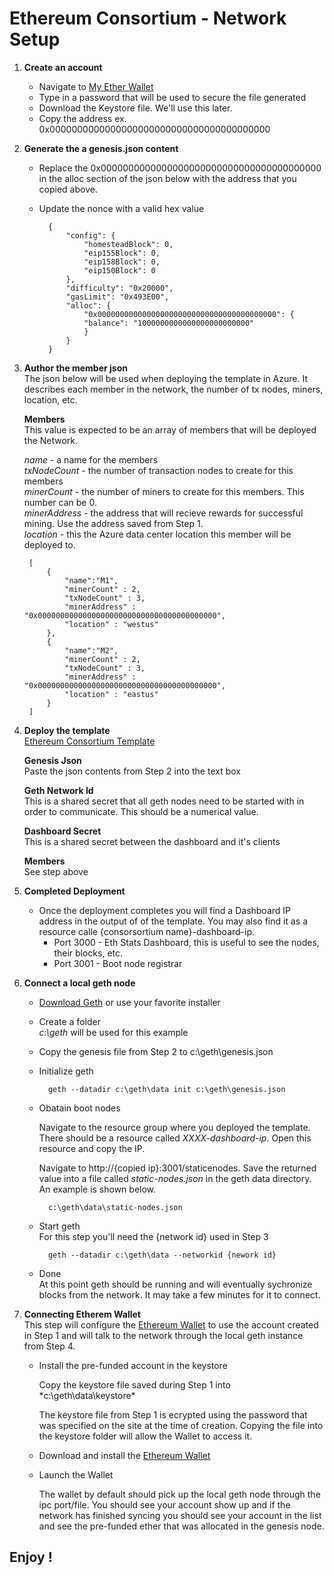 # Ethereum Consortium - Network Setup #

1. **Create an account**
    * Navigate to [My Ether Wallet](http://myetherwallet.com)
    * Type in a password that will be used to secure the file generated
    * Download the Keystore file. We'll use this later.
    * Copy the address ex. 0x0000000000000000000000000000000000000000

2. **Generate the a genesis.json content**
    * Replace the 0x0000000000000000000000000000000000000000 in the alloc section of the json below with the address that you copied above.
    * Update the nonce with a valid hex value

            {
                "config": {
                    "homesteadBlock": 0,
                    "eip155Block": 0,
                    "eip158Block": 0,
                    "eip150Block": 0
                },
                "difficulty": "0x20000",
                "gasLimit": "0x493E00",
                "alloc": {
                    "0x0000000000000000000000000000000000000000": {
                    "balance": "1000000000000000000000000"
                    }
                }
            }

3. **Author the member json**  
    The json below will be used when deploying the template in Azure. It describes each member in the
    network, the number of tx nodes, miners, location, etc.

    **Members**  
    This value is expected to be an array of members that will be deployed the Network.

    *name* - a name for the members  
    *txNodeCount* - the number of transaction nodes to create for this members  
    *minerCount* - the number of miners to create for this members. This number can be 0.  
    *minerAddress* - the address that will recieve rewards for successful mining. Use the address saved from Step 1.  
    *location* - this the Azure data center location this member will be deployed to.  


        [
            {
                "name":"M1",
                "minerCount" : 2,
                "txNodeCount" : 3,
                "minerAddress" : "0x0000000000000000000000000000000000000000",
                "location" : "westus"
            },
            {
                "name":"M2",
                "minerCount" : 2,
                "txNodeCount" : 3,
                "minerAddress" : "0x0000000000000000000000000000000000000000",
                "location" : "eastus"
            }
        ]

4. **Deploy the template**  
    [Ethereum Consortium Template](https://portal.azure.com/#create/Microsoft.Template/uri/https%3A%2F%2Fraw.githubusercontent.com%2FEthereumEx%2Fethereum-arm-templates%2Fmaster%2Fethereum-consortium%2Ftemplate.consortium.json)
    
    **Genesis Json**  
    Paste the json contents from Step 2 into the text box

    **Geth Network Id**  
    This is a shared secret that all geth nodes need to be started with in order to communicate. This should be a numerical value.

    **Dashboard Secret**  
    This is a shared secret between the dashboard and it's clients

    **Members**  
    See step above

5. **Completed Deployment**
    * Once the deployment completes you will find a Dashboard IP address in the output of
    of the template. You may also find it as a resource calle {consorsortium name}-dashboard-ip.
        * Port 3000 - Eth Stats Dashboard, this is useful to see the nodes, their blocks, etc.
        * Port 3001 - Boot node registrar
    
6. **Connect a local geth node**  
    * [Download Geth] or use your favorite installer
    * Create a folder  
        *c:\geth* will be used for this example
    * Copy the genesis file from Step 2 to c:\geth\genesis.json
    * Initialize geth

            geth --datadir c:\geth\data init c:\geth\genesis.json
    * Obatain boot nodes
      
      Navigate to the resource group where you deployed the template. 
      There should be a resource called *XXXX-dashboard-ip*. Open this 
      resource and copy the IP.  

      Navigate to http://{copied ip}:3001/staticenodes. Save the returned value into a file called
      *static-nodes.json* in the geth data directory. An example is shown below.
            
            c:\geth\data\static-nodes.json

    * Start geth  
    For this step you'll need the {network id} used in Step 3

            geth --datadir c:\geth\data --networkid {nework id}

    * Done   
    At this point geth should be running and will eventually sychronize blocks
    from the network. It may take a few minutes for it to connect.



7. **Connecting Etherem Wallet**   
This step will configure the [Ethereum Wallet] to use the account created
in Step 1 and will talk to the network through the local geth instance from
Step 4.

    * Install the pre-funded account in the keystore  
     
      Copy the keystore file saved during Step 1 into *c:\geth\data\keystore\*  
        
      The keystore file from Step 1 is ecrypted using the password that was specified
      on the site at the time of creation. Copying the file into the keystore folder
      will allow the Wallet to access it.
    * Download and install the [Ethereum Wallet]
    * Launch the Wallet  

      The wallet by default should pick up the local geth node through the ipc
      port/file. You should see your account show up and if the network has 
      finished syncing you should see your account in the list and see the 
      pre-funded ether that was allocated in the genesis node.

## Enjoy !  


[Download Geth]:https://geth.ethereum.org/downloads/
[Ethereum Wallet]:https://github.com/ethereum/mist/releases